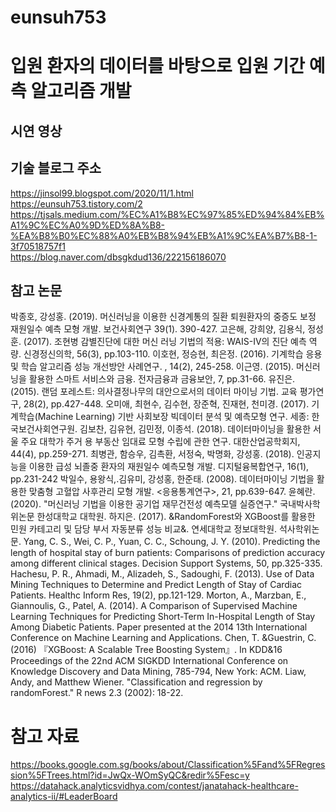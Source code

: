 # eunsuh753

# 입원 환자의 데이터를 바탕으로 입원 기간 예측 알고리즘 개발

## 시연 영상


## 기술 블로그 주소
https://jinsol99.blogspot.com/2020/11/1.html  
https://eunsuh753.tistory.com/2  
https://tjsals.medium.com/%EC%A1%B8%EC%97%85%ED%94%84%EB%A1%9C%EC%A0%9D%ED%8A%B8-%EA%B8%B0%EC%88%A0%EB%B8%94%EB%A1%9C%EA%B7%B8-1-3f70518757f1  
https://blog.naver.com/dbsgkdud136/222156186070

## 참고 논문
박종호, 강성홍. (2019). 머신러닝을 이용한 신경계통의 질환 퇴원환자의 중증도 보정 재원일수 예측 모형 개발. 보건사회연구 39(1). 390-427.
고은해, 강희양, 김용식, 정성훈. (2017). 조현병 감별진단에 대한 머신 러닝 기법의 적용: WAIS-IV의 진단 예측 역량. 신경정신의학, 56(3), pp.103-110.
이호현, 정승현, 최은정. (2016). 기계학습 응용 및 학습 알고리즘 성능 개선방안 사례연구. , 14(2), 245-258.
이근영. (2015). 머신러닝을 활용한 스마트 서비스와 금융. 전자금융과 금융보안, 7, pp.31-66.
유진은. (2015). 랜덤 포레스트: 의사결정나무의 대안으로서의 데이터 마이닝 기법. 교육 평가연구, 28(2), pp.427-448.
오미애, 최현수, 김수현, 장준혁, 진재현, 천미경. (2017). 기계학습(Machine Learning) 기반 사회보장 빅데이터 분석 및 예측모형 연구. 세종: 한국보건사회연구원. 
김보찬, 김유현, 김민정, 이종석. (2018). 데이터마이닝을 활용한 서울 주요 대학가 주거 용 부동산 임대료 모형 수립에 관한 연구. 대한산업공학회지, 44(4), pp.259-271.
최병관, 함승우, 김촉환, 서정숙, 박명화, 강성홍. (2018). 인공지능을 이용한 급성 뇌졸중 환자의 재원일수 예측모형 개발. 디지털융복합연구, 16(1), pp.231-242
박일수, 용왕식,.김유미, 강성홍, 한준태. (2008). 데이터마이닝 기법을 활용한 맞춤형 고혈압 사후관리 모형 개발. <응용통계연구>, 21, pp.639-647.
윤혜란.(2020). "머신러닝 기법을 이용한 공기업 재무건전성 예측모델 실증연구." 국내박사학위논문 한성대학교 대학원. 
하지은. (2017). &RandomForest와 XGBoost를 활용한 민원 카테고리 및 담당 부서 자동분류 성능 비교&. 연세대학교 정보대학원. 석사학위논문.
Yang, C. S., Wei, C. P., Yuan, C. C., Schoung, J. Y. (2010). Predicting the length of hospital stay of burn patients: Comparisons of prediction accuracy among different clinical stages. Decision Support Systems, 50, pp.325-335.
Hachesu, P. R., Ahmadi, M., Alizadeh, S., Sadoughi, F. (2013). Use of Data Mining Techniques to Determine and Predict Length of Stay of Cardiac Patients. Healthc Inform Res, 19(2), pp.121-129.
Morton, A., Marzban, E., Giannoulis, G., Patel, A. (2014). A Comparison of Supervised Machine Learning Techniques for Predicting Short-Term In-Hospital Length of Stay Among Diabetic Patients. Paper presented at the 2014 13th International Conference on Machine Learning and Applications.
Chen, T. &Guestrin, C. (2016) 『XGBoost: A Scalable Tree Boosting System』. In KDD&16 Proceedings of the 22nd ACM SIGKDD International Conference on Knowledge Discovery and Data Mining, 785-794, New York: ACM. 
Liaw, Andy, and Matthew Wiener. "Classification and regression by randomForest." R news 2.3 (2002): 18-22.

# 참고 자료
https://books.google.com.sg/books/about/Classification%5Fand%5FRegression%5FTrees.html?id=JwQx-WOmSyQC&redir%5Fesc=y
https://datahack.analyticsvidhya.com/contest/janatahack-healthcare-analytics-ii/#LeaderBoard
